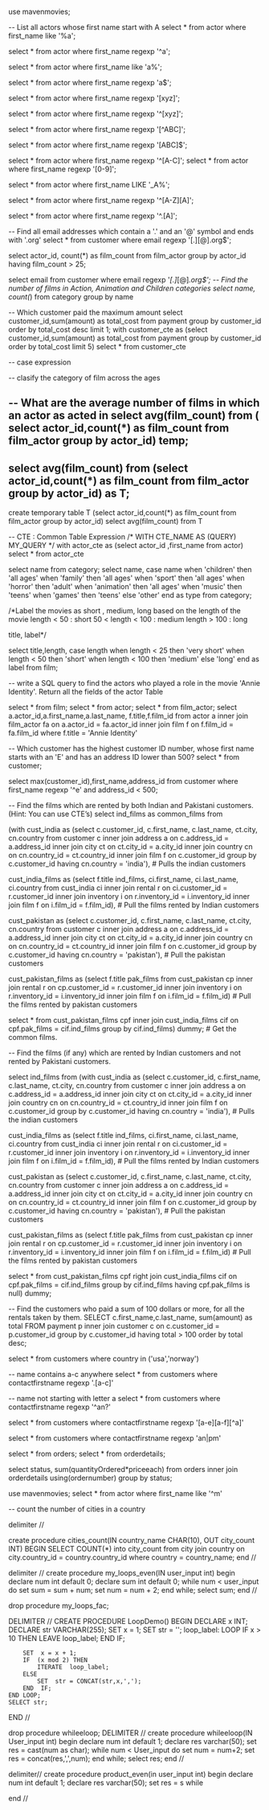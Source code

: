 use mavenmovies;

-- List all actors whose first name start with A
select * from actor 
where first_name like '%a';

select * from actor 
where first_name regexp '^a';

select * from actor 
where first_name like 'a%';

select * from actor 
where first_name regexp 'a$';

select * from actor 
where first_name regexp '[xyz]';

select * from actor 
where first_name regexp '^[xyz]';

select * from actor 
where first_name regexp '[^ABC]';

select * from actor 
where first_name regexp '[ABC]$';

select * from actor 
where first_name regexp '^[A-C]';
select * from actor 
where first_name regexp '[0-9]';

select * from actor 
where first_name LIKE '_A%';

select * from actor 
where first_name regexp '^[A-Z][A]';


select * from actor 
where first_name regexp '^.[A]';

-- Find all email addresses which contain a '.' and an '@' symbol and ends with '.org'
select * from customer where email regexp '[.][@].org$';

select actor_id, count(*) as film_count from film_actor
group by actor_id
having film_count > 25;

select email from customer 
where email regexp '*[.]*[@]*.org$';
-- Find the number of films in Action, Animation and Children categories
select name, count(*) from category
group by name

-- Which customer paid the maximum amount
select customer_id,sum(amount) as total_cost from payment
group by customer_id
order by total_cost desc
limit 1;
with customer_cte
as
(select customer_id,sum(amount) as total_cost from payment
group by customer_id
order by total_cost 
limit 5)
select * from customer_cte

-- case expression

-- clasify the category of film across the ages




-- What are the average number of films in which an actor as acted in
select avg(film_count) from 
(
select  actor_id,count(*) as film_count from film_actor
group by actor_id) temp;
-- 
select avg(film_count) from 
(select  actor_id,count(*) as film_count from film_actor
group by actor_id) as T;
-- 
create temporary table T 
(select  actor_id,count(*) as film_count from film_actor
group by actor_id)
select avg(film_count) from T


-- CTE : Common Table Expression
/* WITH CTE_NAME
AS (QUERY)
MY_QUERY
*/
with actor_cte
as
(select actor_id ,first_name from actor)
select * from actor_cte

select name from category;
select name,
case name 
when 'children' then 'all ages'
when 'family' then 'all ages'
when 'sport' then 'all ages'
when 'horror' then 'adult'
when 'animation' then 'all ages'
when 'music' then 'teens'
when 'games' then 'teens'
else 'other'
end as type
from category;

/*Label the movies as short , medium, long based on the
length of the movie
length < 50 : short
50 < length < 100 : medium
length > 100 : long

title, label*/

select title,length,
case length
when length < 25 then 'very short'
when length < 50 then 'short'
when length < 100 then 'medium'
else 'long'
end as label
from film;



-- write a SQL query to find the actors who played a role in the movie 'Annie Identity'. Return all the fields of the actor Table

select * from film;
select * from actor;
select * from film_actor;
select a.actor_id,a.first_name,a.last_name, f.title,f.film_id from actor a
inner join film_actor fa 
on a.actor_id = fa.actor_id
inner join film f
on f.film_id = fa.film_id
where f.title = 'Annie Identity'


-- Which customer has the highest customer ID number, whose first name starts with an 'E' and has an address ID lower than 500?
select * from customer;

select max(customer_id),first_name,address_id from customer
where first_name regexp '^e' and address_id < 500;

-- Find the films which are rented by both Indian and Pakistani customers. (Hint: You can use CTE’s)
select ind_films as common_films from

(with cust_india as (select c.customer_id, c.first_name, c.last_name, ct.city, cn.country from customer c 
inner join address a on c.address_id = a.address_id 
inner join city ct on ct.city_id = a.city_id
inner  join country cn on cn.country_id = ct.country_id
inner join film f on c.customer_id
group by c.customer_id
having cn.country = 'india'), # Pulls the indian customers

cust_india_films as (select f.title ind_films, ci.first_name, ci.last_name, ci.country from 
cust_india ci inner join rental r on ci.customer_id = r.customer_id
inner join inventory i on r.inventory_id = i.inventory_id
inner join film f on i.film_id = f.film_id), # Pull the films rented by Indian customers

cust_pakistan as (select c.customer_id, c.first_name, c.last_name, ct.city, cn.country from customer c 
inner join address a on c.address_id = a.address_id 
inner join city ct on ct.city_id = a.city_id
inner  join country cn on cn.country_id = ct.country_id
inner join film f on c.customer_id
group by c.customer_id
having cn.country = 'pakistan'), # Pull the pakistan customers

cust_pakistan_films as (select f.title pak_films from 
cust_pakistan cp inner join rental r on cp.customer_id = r.customer_id
inner join inventory i on r.inventory_id = i.inventory_id
inner join film f on i.film_id = f.film_id) # Pull the films rented by pakistan customers

select * from cust_pakistan_films cpf 
inner join cust_india_films cif on cpf.pak_films = cif.ind_films
group by cif.ind_films) dummy; # Get the common films.












-- Find the films (if any) which are rented by Indian customers and not rented by Pakistani customers.

select ind_films from
(with cust_india as (select c.customer_id, c.first_name, c.last_name, ct.city, cn.country from customer c 
inner join address a on c.address_id = a.address_id 
inner join city ct on ct.city_id = a.city_id
inner  join country cn on cn.country_id = ct.country_id
inner join film f on c.customer_id
group by c.customer_id
having cn.country = 'india'), # Pulls the indian customers

cust_india_films as (select f.title ind_films, ci.first_name, ci.last_name, ci.country from 
cust_india ci inner join rental r on ci.customer_id = r.customer_id
inner join inventory i on r.inventory_id = i.inventory_id
inner join film f on i.film_id = f.film_id), # Pull the films rented by Indian customers

cust_pakistan as (select c.customer_id, c.first_name, c.last_name, ct.city, cn.country from customer c 
inner join address a on c.address_id = a.address_id 
inner join city ct on ct.city_id = a.city_id
inner  join country cn on cn.country_id = ct.country_id
inner join film f on c.customer_id
group by c.customer_id
having cn.country = 'pakistan'), # Pull the pakistan customers

cust_pakistan_films as (select f.title pak_films from 
cust_pakistan cp inner join rental r on cp.customer_id = r.customer_id
inner join inventory i on r.inventory_id = i.inventory_id
inner join film f on i.film_id = f.film_id) # Pull the films rented by pakistan customers

select * from cust_pakistan_films cpf 
right join cust_india_films cif on cpf.pak_films = cif.ind_films
group by cif.ind_films
having cpf.pak_films is null) dummy; 


-- Find the customers who paid a sum of 100 dollars or more, for all the rentals taken by them.
SELECT c.first_name,c.last_name, sum(amount) as total FROM payment p
inner join customer c on c.customer_id = p.customer_id
group by c.customer_id
having total > 100
order by total desc;








select * from customers
where country in ('usa','norway')

-- name contains a-c anywhere
select * from customers
where contactfirstname regexp '.[a-c]'

-- name not starting with letter a
select * from customers
where contactfirstname regexp '^an?'

select * from customers
where contactfirstname regexp '[a-e][a-f][^a]'

select * from customers
where contactfirstname regexp 'an|pm'

select * from orders;
select * from orderdetails;

select status,
sum(quantityOrdered*priceeach)
from orders
inner join orderdetails
using(ordernumber)
group by status;



use mavenmovies;
select * from actor
where first_name like '^m'

-- count the number of cities in a country

delimiter //
 
 create procedure cities_count(IN country_name CHAR(10), OUT city_count INT)
 BEGIN
 SELECT COUNT(*) into city_count from city join country on city.country_id = country.country_id
 where country = country_name;
end //


delimiter //
create procedure my_loops_even(IN user_input int)
begin
 declare num int default 0;
 declare sum int default 0;
 while num < user_input do
 set sum = sum + num;
 set num = num + 2;
 end while;
 select sum;
 end //
 
drop procedure my_loops_fac;

DELIMITER //
CREATE PROCEDURE LoopDemo()
BEGIN
	DECLARE x  INT;
	DECLARE str  VARCHAR(255);
	SET x = 1;
	SET str =  '';
	loop_label:  LOOP
		IF  x > 10 THEN 
			LEAVE  loop_label;
		END  IF;
            
		SET  x = x + 1;
		IF  (x mod 2) THEN
			ITERATE  loop_label;
		ELSE
			SET  str = CONCAT(str,x,',');
		END  IF;
	END LOOP;
	SELECT str;
END //

drop procedure whileeloop;
DELIMITER //
create procedure whileeloop(IN User_input int)
begin
declare num int default 1;
declare res varchar(50);
set res = cast(num as char);
while num < User_input do
set num = num+2;
set res = concat(res,',',num);
end while;
select res;
end //


delimiter//
create procedure product_even(in user_input int)
begin
declare num int default 1;
declare res varchar(50);
set res = s
while 

end //

